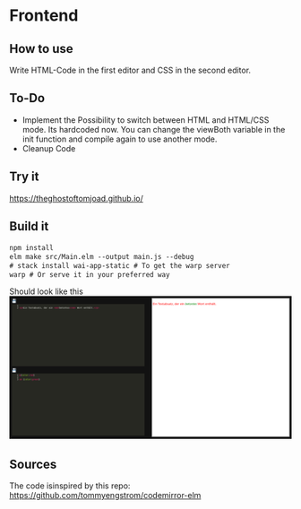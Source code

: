 # Frontend

## How to use

Write HTML-Code in the first editor and CSS in the second editor.

## To-Do

<ul>
<li>
Implement the Possibility to switch between HTML and HTML/CSS mode.
Its hardcoded now. You can change the 
viewBoth variable in the init function and compile again to use another mode.
</li> 
<li> Cleanup Code  </li> 
</ul>

## Try it

<a href ="https://theghostoftomjoad.github.io/"> https://theghostoftomjoad.github.io/ </a>

## Build it

```shell
npm install
elm make src/Main.elm --output main.js --debug
# stack install wai-app-static # To get the warp server
warp # Or serve it in your preferred way
```

Should look like this
![CodeMirror](screenshot.png)

## Sources


The code isinspired by this repo:
https://github.com/tommyengstrom/codemirror-elm
